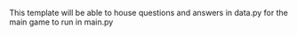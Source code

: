 This template will be able to house questions and answers in data.py for the main game to run in main.py
